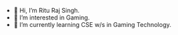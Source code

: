- 👋 Hi, I’m Ritu Raj Singh.
- 👀 I’m interested in Gaming.
- 🌱 I’m currently learning CSE w/s in Gaming Technology.

<!---
rrsingh11/rrsingh11 is a ✨ special ✨ repository because its `README.md` (this file) appears on your GitHub profile.
You can click the Preview link to take a look at your changes.
--->
